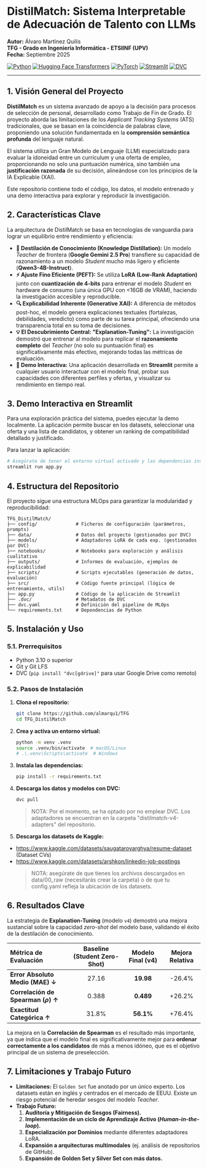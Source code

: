 # DistilMatch: Sistema Interpretable de Adecuación de Talento con LLMs

**Autor:** Álvaro Martínez Quilis  
**TFG - Grado en Ingeniería Informática - ETSIINF (UPV)**  
**Fecha:** Septiembre 2025

[![Python](https://img.shields.io/badge/Python-3.11-3776AB.svg?style=flat&logo=python&logoColor=white)](https://www.python.org)
[![Hugging Face Transformers](https://img.shields.io/badge/%F0%9F%A4%97%20Hugging%20Face-PEFT-yellow)](https://huggingface.co/docs/peft/index)
[![PyTorch](https://img.shields.io/badge/PyTorch-%23EE4C2C.svg?style=flat&logo=PyTorch&logoColor=white)](https://pytorch.org/)
[![Streamlit](https://img.shields.io/badge/Streamlit-App-FF4B4B?logo=streamlit)](https://streamlit.io/)
[![DVC](https://img.shields.io/badge/DVC-Data%20Version%20Control-blue?style=flat&logo=dvc)](https://dvc.org/)

---

## 1. Visión General del Proyecto

**DistilMatch** es un sistema avanzado de apoyo a la decisión para procesos de selección de personal, desarrollado como Trabajo de Fin de Grado. El proyecto aborda las limitaciones de los *Applicant Tracking Systems* (ATS) tradicionales, que se basan en la coincidencia de palabras clave, proponiendo una solución fundamentada en la **comprensión semántica profunda** del lenguaje natural.

El sistema utiliza un Gran Modelo de Lenguaje (LLM) especializado para evaluar la idoneidad entre un currículum y una oferta de empleo, proporcionando no solo una puntuación numérica, sino también una **justificación razonada** de su decisión, alineándose con los principios de la IA Explicable (XAI).

Este repositorio contiene todo el código, los datos, el modelo entrenado y una demo interactiva para explorar y reproducir la investigación.

## 2. Características Clave

La arquitectura de DistilMatch se basa en tecnologías de vanguardia para lograr un equilibrio entre rendimiento y eficiencia:

*   **🧠 Destilación de Conocimiento (Knowledge Distillation):** Un modelo *Teacher* de frontera (**Google Gemini 2.5 Pro**) transfiere su capacidad de razonamiento a un modelo *Student* mucho más ligero y eficiente (**Qwen3-4B-Instruct**).
*   **⚡ Ajuste Fino Eficiente (PEFT):** Se utiliza **LoRA (Low-Rank Adaptation)** junto con **cuantización de 4-bits** para entrenar el modelo *Student* en hardware de consumo (una única GPU con <16GB de VRAM), haciendo la investigación accesible y reproducible.
*   **🔍 Explicabilidad Inherente (Generative XAI):** A diferencia de métodos post-hoc, el modelo genera explicaciones textuales (fortalezas, debilidades, veredicto) como parte de su tarea principal, ofreciendo una transparencia total en su toma de decisiones.
*   **💡 El Descubrimiento Central: "Explanation-Tuning":** La investigación demostró que entrenar al modelo para replicar el **razonamiento completo** del *Teacher* (no solo su puntuación final) es significativamente más efectivo, mejorando todas las métricas de evaluación.
*   **🧪 Demo Interactiva:** Una aplicación desarrollada en **Streamlit** permite a cualquier usuario interactuar con el modelo final, probar sus capacidades con diferentes perfiles y ofertas, y visualizar su rendimiento en tiempo real.

## 3. Demo Interactiva en Streamlit

Para una exploración práctica del sistema, puedes ejecutar la demo localmente. La aplicación permite buscar en los datasets, seleccionar una oferta y una lista de candidatos, y obtener un ranking de compatibilidad detallado y justificado.

Para lanzar la aplicación:
```bash
# Asegúrate de tener el entorno virtual activado y las dependencias instaladas
streamlit run app.py
```

## 4. Estructura del Repositorio

El proyecto sigue una estructura MLOps para garantizar la modularidad y reproducibilidad:
```
TFG_DistilMatch/
├── config/              # Ficheros de configuración (parámetros, prompts)
├── data/                # Datos del proyecto (gestionados por DVC)
├── models/              # Adaptadores LoRA de cada exp. (gestionados por DVC)
├── notebooks/           # Notebooks para exploración y análisis cualitativo
├── outputs/             # Informes de evaluación, ejemplos de explicabilidad
├── scripts/             # Scripts ejecutables (generación de datos, evaluación)
├── src/                 # Código fuente principal (lógica de entrenamiento, utils)
├── app.py               # Código de la aplicación de Streamlit
├── .dvc/                # Metadatos de DVC
├── dvc.yaml             # Definición del pipeline de MLOps
└── requirements.txt     # Dependencias de Python
```

## 5. Instalación y Uso

### 5.1. Prerrequisitos
*   Python 3.10 o superior
*   Git y Git LFS
*   DVC (`pip install "dvc[gdrive]"` para usar Google Drive como remoto)

### 5.2. Pasos de Instalación
1.  **Clona el repositorio:**
    ```bash
    git clone https://github.com/almarqu1/TFG
    cd TFG_DistilMatch
    ```

2.  **Crea y activa un entorno virtual:**
    ```bash
    python -m venv .venv
    source .venv/bin/activate  # macOS/Linux
    # .\.venv\Scripts\activate  # Windows
    ```

3.  **Instala las dependencias:**
    ```bash
    pip install -r requirements.txt
    ```

4.  **Descarga los datos y modelos con DVC:**
    ```bash
    dvc pull
    ```
    > NOTA: Por el momento, se ha optado por no emplear DVC. Los adaptadores se encuentran en la carpeta "distilmatch-v4-adapters" del repositorio.

5.  **Descarga los datasets de Kaggle:**
*   https://www.kaggle.com/datasets/saugataroyarghya/resume-dataset (Dataset CVs)
*   https://www.kaggle.com/datasets/arshkon/linkedin-job-postings
    > NOTA: asegúrate de que tienes los archivos descargados en data/00_raw (necesitarás crear la carpeta) o de que tu config.yaml refleja la ubicación de los datasets.

## 6. Resultados Clave

La estrategia de **Explanation-Tuning** (modelo `v4`) demostró una mejora sustancial sobre la capacidad *zero-shot* del modelo base, validando el éxito de la destilación de conocimiento.

| Métrica de Evaluación | Baseline (Student Zero-Shot) | Modelo Final (v4) | Mejora Relativa |
| :--- | :---: | :---: | :---: |
| **Error Absoluto Medio (MAE) ↓** | 27.16 | **19.98** | -26.4% |
| **Correlación de Spearman ($\rho$) ↑** | 0.388 | **0.489** | +26.2% |
| **Exactitud Categórica ↑** | 31.8% | **56.1%** | +76.4% |

La mejora en la **Correlación de Spearman** es el resultado más importante, ya que indica que el modelo final es significativamente mejor para **ordenar correctamente a los candidatos** de más a menos idóneo, que es el objetivo principal de un sistema de preselección.

## 7. Limitaciones y Trabajo Futuro
*   **Limitaciones:** El `Golden Set` fue anotado por un único experto. Los datasets están en inglés y centrados en el mercado de EEUU. Existe un riesgo potencial de heredar sesgos del modelo *Teacher*.
*   **Trabajo Futuro:**
    1.  **Auditoría y Mitigación de Sesgos (Fairness).**
    2.  **Implementación de un ciclo de Aprendizaje Activo (*Human-in-the-loop*).**
    3.  **Especialización por Dominios** mediante diferentes adaptadores LoRA.
    4.  **Expansión a arquitecturas multimodales** (ej. análisis de repositorios de GitHub).
    5.  **Expansión de Golden Set y Silver Set con más datos.**